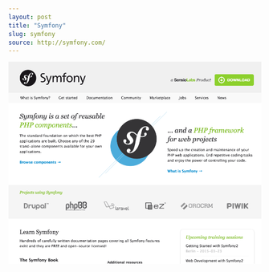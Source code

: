 ```yaml
---
layout: post
title: "Symfony"
slug: symfony
source: http://symfony.com/
---
```


<img src="/screenshots/symfony.png">
